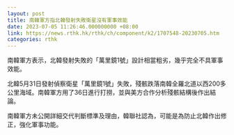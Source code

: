 ```yaml
---
layout: post
title: 南韓軍方指北韓發射失敗衛星沒有軍事效能
date: 2023-07-05 11:26:46.000000000 +08:00
link: https://news.rthk.hk/rthk/ch/component/k2/1707548-20230705.htm
categories: rthk
---
```


南韓軍方表示，北韓發射失敗的「萬里鏡1號」設計相當粗劣，幾乎完全不具軍事效能。

北韓5月31日發射偵察衛星「萬里鏡1號」失敗，殘骸跌落南韓全羅北道以西200多公里海域。南韓軍方用了36日進行打撈，並與美方合作分析殘骸結構後作出結論。

南韓軍方未公開詳細交代判斷標準及理由，韓聯社認為，可能是為防止北韓作出修正，強化軍事功能。
